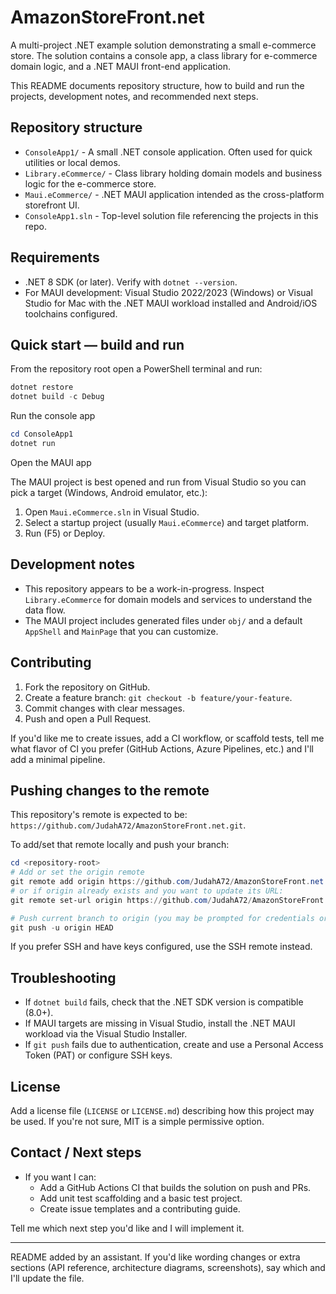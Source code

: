 # AmazonStoreFront.net

A multi-project .NET example solution demonstrating a small e-commerce store. The solution contains a console app, a class library for e-commerce domain logic, and a .NET MAUI front-end application.

This README documents repository structure, how to build and run the projects, development notes, and recommended next steps.

## Repository structure

- `ConsoleApp1/` - A small .NET console application. Often used for quick utilities or local demos.
- `Library.eCommerce/` - Class library holding domain models and business logic for the e-commerce store.
- `Maui.eCommerce/` - .NET MAUI application intended as the cross-platform storefront UI.
- `ConsoleApp1.sln` - Top-level solution file referencing the projects in this repo.

## Requirements

- .NET 8 SDK (or later). Verify with `dotnet --version`.
- For MAUI development: Visual Studio 2022/2023 (Windows) or Visual Studio for Mac with the .NET MAUI workload installed and Android/iOS toolchains configured.

## Quick start — build and run

From the repository root open a PowerShell terminal and run:

```powershell
dotnet restore
dotnet build -c Debug
```

Run the console app

```powershell
cd ConsoleApp1
dotnet run
```

Open the MAUI app

The MAUI project is best opened and run from Visual Studio so you can pick a target (Windows, Android emulator, etc.):

1. Open `Maui.eCommerce.sln` in Visual Studio.
2. Select a startup project (usually `Maui.eCommerce`) and target platform.
3. Run (F5) or Deploy.

## Development notes

- This repository appears to be a work-in-progress. Inspect `Library.eCommerce` for domain models and services to understand the data flow.
- The MAUI project includes generated files under `obj/` and a default `AppShell` and `MainPage` that you can customize.

## Contributing

1. Fork the repository on GitHub.
2. Create a feature branch: `git checkout -b feature/your-feature`.
3. Commit changes with clear messages.
4. Push and open a Pull Request.

If you'd like me to create issues, add a CI workflow, or scaffold tests, tell me what flavor of CI you prefer (GitHub Actions, Azure Pipelines, etc.) and I'll add a minimal pipeline.

## Pushing changes to the remote

This repository's remote is expected to be: `https://github.com/JudahA72/AmazonStoreFront.net.git`.

To add/set that remote locally and push your branch:

```powershell
cd <repository-root>
# Add or set the origin remote
git remote add origin https://github.com/JudahA72/AmazonStoreFront.net.git
# or if origin already exists and you want to update its URL:
git remote set-url origin https://github.com/JudahA72/AmazonStoreFront.net.git

# Push current branch to origin (you may be prompted for credentials or use a PAT)
git push -u origin HEAD
```

If you prefer SSH and have keys configured, use the SSH remote instead.

## Troubleshooting

- If `dotnet build` fails, check that the .NET SDK version is compatible (8.0+).
- If MAUI targets are missing in Visual Studio, install the .NET MAUI workload via the Visual Studio Installer.
- If `git push` fails due to authentication, create and use a Personal Access Token (PAT) or configure SSH keys.

## License

Add a license file (`LICENSE` or `LICENSE.md`) describing how this project may be used. If you're not sure, MIT is a simple permissive option.

## Contact / Next steps

- If you want I can:
	- Add a GitHub Actions CI that builds the solution on push and PRs.
	- Add unit test scaffolding and a basic test project.
	- Create issue templates and a contributing guide.

Tell me which next step you'd like and I will implement it.

---

README added by an assistant. If you'd like wording changes or extra sections (API reference, architecture diagrams, screenshots), say which and I'll update the file.